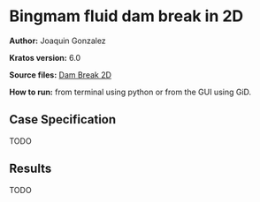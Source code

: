 # Bingmam fluid dam break in 2D

**Author:** Joaquin Gonzalez

**Kratos version:** 6.0

**Source files:** [Dam Break 2D](https://github.com/KratosMultiphysics/Examples/tree/master/pfem_fluid_dynamics/use_cases/Test_2D_Bingham/source)

**How to run:** from terminal using python or from the GUI using GiD.

## Case Specification

TODO


## Results

TODO
